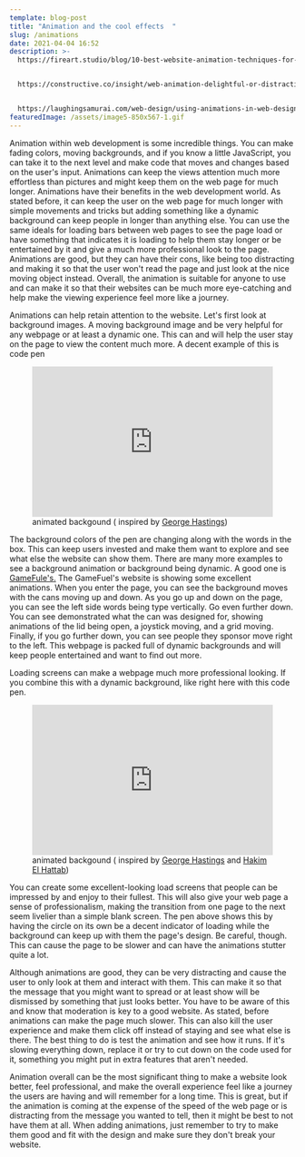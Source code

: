 ```yaml
---
template: blog-post
title: "Animation and the cool effects  "
slug: /animations
date: 2021-04-04 16:52
description: >-
  https://fireart.studio/blog/10-best-website-animation-techniques-for-your-web-design/#:~:text=An%20animated%20web%20page%20design,center%20of%20the%20user's%20attention.  


  https://constructive.co/insight/web-animation-delightful-or-distracting/  


  https://laughingsamurai.com/web-design/using-animations-in-web-design/
featuredImage: /assets/image5-850x567-1.gif
---
```

<!--StartFragment-->

Animation within web development is some incredible things. You can make fading colors, moving backgrounds, and if you know a little JavaScript, you can take it to the next level and make code that moves and changes based on the user's input. Animations can keep the views attention much more effortless than pictures and might keep them on the web page for much longer. Animations have their benefits in the web development world. As stated before, it can keep the user on the web page for much longer with simple movements and tricks but adding something like a dynamic background can keep people in longer than anything else. You can use the same ideals for loading bars between web pages to see the page load or have something that indicates it is loading to help them stay longer or be entertained by it and give a much more professional look to the page. Animations are good, but they can have their cons, like being too distracting and making it so that the user won't read the page and just look at the nice moving object instead. Overall, the animation is suitable for anyone to use and can make it so that their websites can be much more eye-catching and help make the viewing experience feel more like a journey. 

Animations can help retain attention to the website. Let's first look at background images. A moving background image and be very helpful for any webpage or at least a dynamic one. This can and will help the user stay on the page to view the content much more. A decent example of this is code pen 

<figure>
<iframe height="265" style="width: 100%;" scrolling="no" title="Animated back glow-Evan" src="https://codepen.io/bushyb00/embed/eYgWPyP?height=265&theme-id=dark&default-tab=css,result" frameborder="no" loading="lazy" allowtransparency="true" allowfullscreen="true">
  See the Pen <a href='https://codepen.io/bushyb00/pen/eYgWPyP'>Animated back glow-Evan</a> by BushyB00
  (<a href='https://codepen.io/bushyb00'>@bushyb00</a>) on <a href='https://codepen.io'>CodePen</a>.
</iframe>
<figcaption> 
animated backgound ( inspired by <a href= 'https://codepen.io/georgehastings/pen/xgwxgo'> George Hastings</a>)
</figcaption> 
</figure>



The background colors of the pen are changing along with the words in the box. This can keep users invested and make them want to explore and see what else the website can show them. There are many more examples to see a background animation or background being dynamic. A good one is [GameFule's.](https://www.gamefuel.com/) The GameFuel's website is showing some excellent animations. When you enter the page, you can see the background moves with the cans moving up and down. As you go up and down on the page, you can see the left side words being type vertically. Go even further down. You can see demonstrated what the can was designed for, showing animations of the lid being open, a joystick moving, and a grid moving. Finally, if you go further down, you can see people they sponsor move right to the left. This webpage is packed full of dynamic backgrounds and will keep people entertained and want to find out more. 

Loading screens can make a webpage much more professional looking. If you combine this with a dynamic background, like right here with this code pen. 

<figure>
<iframe height="265" style="width: 100%;" scrolling="no" title="QWdgEKV" src="https://codepen.io/bushyb00/embed/QWdgEKV?height=265&theme-id=dark&default-tab=css,result" frameborder="no" loading="lazy" allowtransparency="true" allowfullscreen="true">
  See the Pen <a href='https://codepen.io/bushyb00/pen/QWdgEKV'>QWdgEKV</a> by BushyB00
  (<a href='https://codepen.io/bushyb00'>@bushyb00</a>) on <a href='https://codepen.io'>CodePen</a>.
</iframe>
<figcaption> 
animated backgound ( inspired by <a href= 'https://codepen.io/georgehastings/pen/xgwxgo'> George Hastings</a> and <a href =https://codepen.io/hakimel/pen/CxliK> Hakim El Hattab</a>)
</figcaption> 
</figure>


You can create some excellent-looking load screens that people can be impressed by and enjoy to their fullest. This will also give your web page a sense of professionalism, making the transition from one page to the next seem livelier than a simple blank screen. The pen above shows this by having the circle on its own be a decent indicator of loading while the background can keep up with them the page's design. Be careful, though. This can cause the page to be slower and can have the animations stutter quite a lot. 

Although animations are good, they can be very distracting and cause the user to only look at them and interact with them. This can make it so that the message that you might want to spread or at least show will be dismissed by something that just looks better. You have to be aware of this and know that moderation is key to a good website. As stated, before animations can make the page much slower. This can also kill the user experience and make them click off instead of staying and see what else is there. The best thing to do is test the animation and see how it runs. If it's slowing everything down, replace it or try to cut down on the code used for it, something you might put in extra features that aren't needed. 

Animation overall can be the most significant thing to make a website look better, feel professional, and make the overall experience feel like a journey the users are having and will remember for a long time. This is great, but if the animation is coming at the expense of the speed of the web page or is distracting from the message you wanted to tell, then it might be best to not have them at all. When adding animations, just remember to try to make them good and fit with the design and make sure they don't break your website. 

<!--EndFragment-->